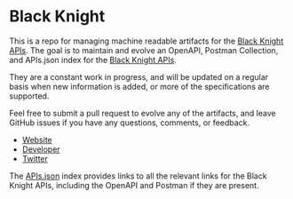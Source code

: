 # Black KnightThis is a repo for managing machine readable artifacts for the [Black Knight APIs](https://www.blackknightinc.com). The goal is to maintain and evolve an OpenAPI, Postman Collection, and APIs.json index for the [Black Knight APIs](https://www.blackknightinc.com).They are a constant work in progress, and will be updated on a regular basis when new information is added, or more of the specifications are supported.Feel free to submit a pull request to evolve any of the artifacts, and leave GitHub issues if you have any questions, comments, or feedback.- [Website](https://www.blackknightinc.com)- [Developer](https://www.blackknightinc.com)- [Twitter](https://twitter.com/Black_KnightInc)The [APIs.json](https://github.com/api-evangelist/black-knight/blob/master/apis.json) index provides links to all the relevant links for the Black Knight APIs, including the OpenAPI and Postman if they are present.